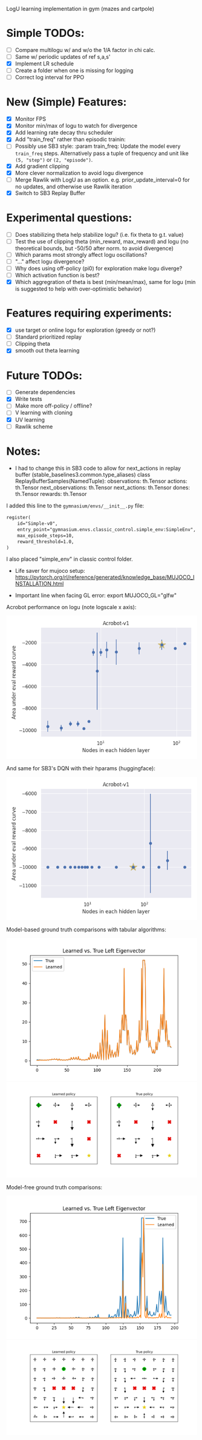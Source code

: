 LogU learning implementation in gym (mazes and cartpole)

# Simple TODOs:
- [ ] Compare multilogu w/ and w/o the 1/A factor in chi calc.
- [ ] Same w/ periodic updates of ref s,a,s'
- [x] Implement LR schedule
- [ ] Create a folder when one is missing for logging
- [ ] Correct log interval for PPO
# New (Simple) Features:
- [x] Monitor FPS
- [x] Monitor min/max of logu to watch for divergence
- [x] Add learning rate decay thru scheduler
- [x] Add "train_freq" rather than episodic trainin:
- [ ] Possibly use SB3 style: :param train_freq: Update the model every ``train_freq`` steps. Alternatively pass a tuple of frequency and unit
        like ``(5, "step")`` or ``(2, "episode")``.
- [x] Add gradient clipping
- [x] More clever normalization to avoid logu divergence
- [ ] Merge Rawlik with LogU as an option. e.g. prior_update_interval=0 for no updates, and otherwise use Rawlik iteration
- [x] Switch to SB3 Replay Buffer

# Experimental questions:
- [ ] Does stabilizing theta help stabilize logu? (i.e. fix theta to g.t. value)
- [ ] Test the use of clipping theta (min_reward, max_reward) and logu (no theoretical bounds, but -50/50 after norm. to avoid divergence)
- [ ] Which params most strongly affect logu oscillations?
- [ ] "..." affect logu divergence? 
- [ ] Why does using off-policy (pi0) for exploration make logu diverge?
- [ ] Which activation function is best?
- [x] Which aggregration of theta is best (min/mean/max), same for logu (min is suggested to help with over-optimistic behavior)

# Features requiring experiments:
- [x] use target or online logu for exploration (greedy or not?)
- [ ] Standard prioritized replay
- [ ] Clipping theta
- [x] smooth out theta learning

# Future TODOs:
- [ ] Generate dependencies
- [x] Write tests
- [ ] Make more off-policy / offline?
- [ ] V learning with cloning
- [x] UV learning
- [ ] Rawlik scheme

# Notes:
- I had to change this in SB3 code to allow for next_actions in replay buffer (stable_baselines3.common.type_aliases)
class ReplayBufferSamples(NamedTuple):
    observations: th.Tensor
    actions: th.Tensor
    next_observations: th.Tensor
    next_actions: th.Tensor
    dones: th.Tensor
    rewards: th.Tensor

I added this line to the `gymnasium/envs/__init__.py` file:
```
register(
    id="Simple-v0",
    entry_point="gymnasium.envs.classic_control.simple_env:SimpleEnv",
    max_episode_steps=10,
    reward_threshold=1.0,
)
```
I also placed "simple_env" in classic control folder.

- Life saver for mujoco setup: https://pytorch.org/rl/reference/generated/knowledge_base/MUJOCO_INSTALLATION.html

- Important line when facing GL error: export MUJOCO_GL="glfw"

Acrobot performance on logu (note logscale x axis):

![auc][scaling_logu]

And same for SB3's DQN with their hparams (huggingface):

![auc][scaling_dqn]

Model-based ground truth comparisons with tabular algorithms:

![eigvec](figures/left_eigenvector_MB.png)
![policy](figures/policy_MB.png)

Model-free ground truth comparisons:

![eigvec][eigvec_figure]
![policy][policy_figure]

[policy_figure]: figures/policy_MF.png
[eigvec_figure]: figures/left_eigenvector_MF.png
[scaling_logu]: Acrobot-v1.png 
[scaling_dqn]: Acrobot-v1-dqn.png
